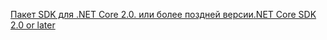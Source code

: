 [<span data-ttu-id="7e657-101">Пакет SDK для .NET Core 2.0. или более поздней версии</span><span class="sxs-lookup"><span data-stu-id="7e657-101">.NET Core SDK 2.0 or later</span></span>](https://www.microsoft.com/net/download)
